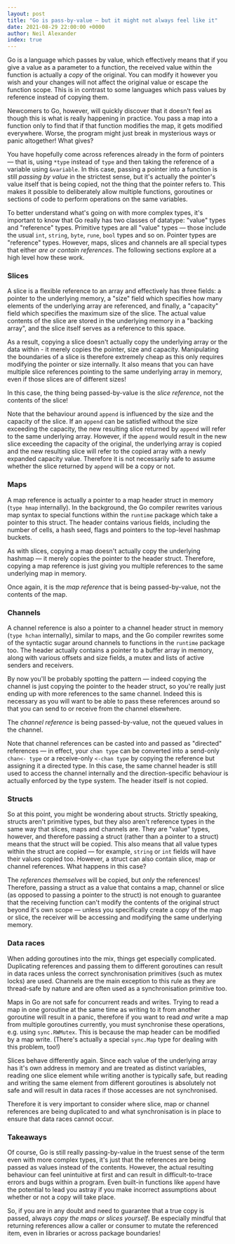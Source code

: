 ```yaml
---
layout: post
title: "Go is pass-by-value — but it might not always feel like it"
date: 2021-08-29 22:00:00 +0000
author: Neil Alexander
index: true
---
```


Go is a language which passes by value, which effectively means that if you give a value
as a parameter to a function, the received value within the function is actually a *copy*
of the original. You can modify it however you wish and your changes will not affect the
original value or escape the function scope. This is in contrast to some languages which
pass values by reference instead of copying them.

Newcomers to Go, however, will quickly discover that it doesn't feel as though this is what
is really happening in practice. You pass a map into a function only to find that if that
function modifies the map, it gets modified everywhere. Worse, the program might just break
in mysterious ways or panic altogether! What gives?

You have hopefully come across references already in the form of pointers — that is, using
`*type` instead of `type` and then taking the reference of a variable using `&variable`.
In this case, passing a pointer into a function is still *passing by value* in the
strictest sense, but it's actually the pointer's value itself that is being copied, not the
thing that the pointer refers to. This makes it possible to deliberately allow multiple
functions, goroutines or sections of code to perform operations on the same variables.

To better understand what's going on with more complex types, it's important to know that
Go really has two classes of datatype: "value" types and "reference" types. Primitive types
are all "value" types — those include the usual `int`, `string`, `byte`, `rune`, `bool` types
and so on. Pointer types are "reference" types. However, maps, slices and channels are all
special types that either *are or contain references*. The following sections explore at a high
level how these work.

### Slices

A slice is a flexible reference to an array and effectively has three fields: a pointer
to the underlying memory, a "size" field which specifies how many elements of
the underlying array are referenced, and finally, a "capacity" field which specifies
the maximum size of the slice. The actual value contents of the slice are stored in the
underlying memory in a "backing array", and the slice itself serves as a reference to
this space.

As a result, copying a slice doesn't actually copy the underlying array or the
data within - it merely copies the pointer, size and capacity. Manipulating the boundaries
of a slice is therefore extremely cheap as this only requires modifying the pointer or size
internally. It also means that you can have multiple slice references pointing to the same
underlying array in memory, even if those slices are of different sizes!

In this case, the thing being passed-by-value is the *slice reference*, not the contents of
the slice!

Note that the behaviour around `append` is influenced by the size and the capacity of the
slice. If an `append` can be satisfied without the size exceeding the capacity, the new
resulting slice returned by `append` will refer to the same underlying array. However, if the
`append` would result in the new slice exceeding the capacity of the original, the underlying
array is copied and the new resulting slice will refer to the copied array with a newly
expanded capacity value. Therefore it is not necessarily safe to assume whether the slice
returned by `append` will be a copy or not.

### Maps

A map reference is actually a pointer to a map header struct in memory (`type hmap` internally).
In the background, the Go compiler rewrites various map syntax to special functions within
the `runtime` package which take a pointer to this struct. The header contains various fields, including the number of cells, a hash seed, flags and pointers to the top-level hashmap
buckets.

As with slices, copying a map doesn't actually copy the underlying hashmap — it
merely copies the pointer to the header struct. Therefore, copying a map reference is
just giving you multiple references to the same underlying map in memory.

Once again, it is the *map reference* that is being passed-by-value, not the contents of the
map.

### Channels

A channel reference is also a pointer to a channel header struct in memory (`type hchan`
internally), similar to maps, and the Go compiler rewrites some of the syntactic sugar
around channels to functions in the `runtime` package too. The header actually contains
a pointer to a buffer array in memory, along with various offsets and size fields, a
mutex and lists of active senders and receivers.

By now you'll be probably spotting the pattern — indeed copying the channel is just
copying the pointer to the header struct, so you're really just ending up with more
references to the same channel. Indeed this is necessary as you will want to be able to
pass these references around so that you can send to or receive from the channel elsewhere.

The *channel reference* is being passed-by-value, not the queued values in the channel.

Note that channel references can be casted into and passed as "directed" references — in
effect, your `chan type` can be converted into a send-only `chan<- type` or a receive-only
`<-chan type` by copying the reference but assigning it a directed type. In this case, the
same channel header is still used to access the channel internally and the direction-specific 
behaviour is actually enforced by the type system. The header itself is not copied.

### Structs

So at this point, you might be wondering about structs. Strictly speaking, structs
aren't primitive types, but they also aren't reference types in the same way that
slices, maps and channels are. They are "value" types, however, and therefore
passing a struct (rather than a pointer to a struct) means that the struct will be copied.
This also means that all value types within the struct are copied — for example, `string` or
`int` fields will have their values copied too. However, a struct can also contain slice, map
or channel references. What happens in this case?

The *references themselves* will be copied, but *only* the references! Therefore, passing a
struct as a value that contains a map, channel or slice (as opposed to passing a pointer
to the struct) is not enough to guarantee that the receiving function can't modify the
contents of the original struct beyond it's own scope — unless you specifically create
a copy of the map or slice, the receiver will be accessing and modifying the same underlying
memory. 

### Data races

When adding goroutines into the mix, things get especially complicated. Duplicating
references and passing them to different goroutines can result in data races unless the
correct synchronisation primitives (such as mutex locks) are used. Channels are the main
exception to this rule as they are thread-safe by nature and are often used as a
synchronisation primitive too.

Maps in Go are not safe for concurrent reads and writes. Trying to read a map in one
goroutine at the same time as writing to it from another goroutine will result in a panic,
therefore if you want to read *and* write a map from multiple goroutines currently, you
must synchronise these operations, e.g. using `sync.RWMutex`. This is because the map
header can be modified by a map write. (There's actually a special `sync.Map` type for
dealing with this problem, too!)

Slices behave differently again. Since each value of the underlying array has it's own
address in memory and are treated as distinct variables, reading one slice element while
writing another is typically safe, but reading and writing the same element from different
goroutines is absolutely not safe and will result in data races if those accesses are not
synchronised. 

Therefore it is very important to consider where slice, map or channel references are
being duplicated to and what synchronisation is in place to ensure that data races cannot
occur.

### Takeaways

Of course, Go is still really passing-by-value in the truest sense of the term even with 
more complex types, it's just that the references are being passed as values instead of the
contents. However, the actual resulting behaviour can feel unintuitive at first and can result
in difficult-to-trace errors and bugs within a program. Even built-in functions like `append`
have the potential to lead you astray if you make incorrect assumptions about whether or not
a copy will take place.

So, if you are in any doubt and need to guarantee that a true copy is passed, always *copy
the maps or slices yourself*. Be especially mindful that returning references allow a caller
or consumer to mutate the referenced item, even in libraries or across package boundaries!

